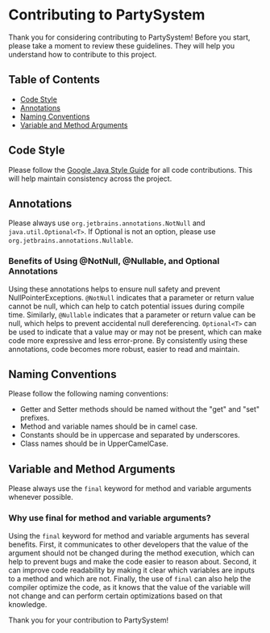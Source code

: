# Contributing to PartySystem
Thank you for considering contributing to PartySystem! Before you start, please take a moment to review these guidelines. They will help you understand how to contribute to this project.

## Table of Contents
* [Code Style](#code-style)
* [Annotations](#annotations)
* [Naming Conventions](#naming-conventions)
* [Variable and Method Arguments](#variable-and-method-arguments)

## Code Style
Please follow the [Google Java Style Guide](https://google.github.io/styleguide/javaguide.html) for all code contributions. This will help maintain consistency across the project.

## Annotations
Please always use `org.jetbrains.annotations.NotNull` and `java.util.Optional<T>`. If Optional is not an option, please use `org.jetbrains.annotations.Nullable`.

### Benefits of Using @NotNull, @Nullable, and Optional Annotations
Using these annotations helps to ensure null safety and prevent NullPointerExceptions. `@NotNull` indicates that a parameter or return value cannot be null, which can help to catch potential issues during compile time. Similarly, `@Nullable` indicates that a parameter or return value can be null, which helps to prevent accidental null dereferencing. `Optional<T>` can be used to indicate that a value may or may not be present, which can make code more expressive and less error-prone. By consistently using these annotations, code becomes more robust, easier to read and maintain.

## Naming Conventions
Please follow the following naming conventions:
* Getter and Setter methods should be named without the "get" and "set" prefixes.
* Method and variable names should be in camel case.
* Constants should be in uppercase and separated by underscores.
* Class names should be in UpperCamelCase.

## Variable and Method Arguments
Please always use the `final` keyword for method and variable arguments whenever possible.

### Why use final for method and variable arguments?
Using the `final` keyword for method and variable arguments has several benefits. First, it communicates to other developers that the value of the argument should not be changed during the method execution, which can help to prevent bugs and make the code easier to reason about. Second, it can improve code readability by making it clear which variables are inputs to a method and which are not. Finally, the use of `final` can also help the compiler optimize the code, as it knows that the value of the variable will not change and can perform certain optimizations based on that knowledge.

Thank you for your contribution to PartySystem!

